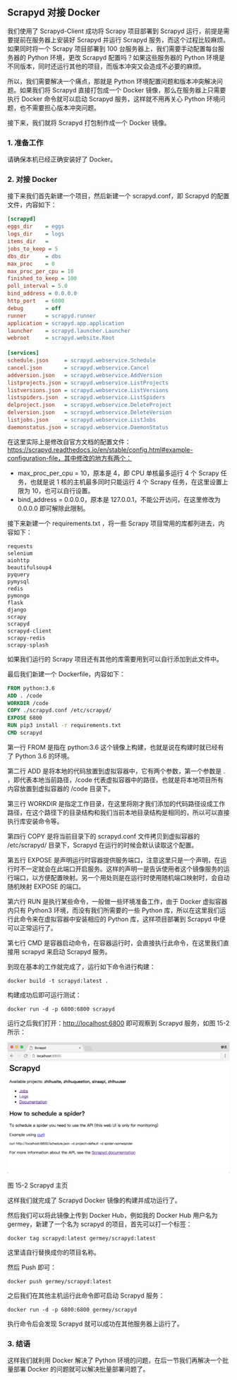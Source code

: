 ## Scrapyd 对接 Docker

我们使用了 Scrapyd-Client 成功将 Scrapy 项目部署到 Scrapyd 运行，前提是需要提前在服务器上安装好 Scrapyd 并运行 Scrapyd 服务，而这个过程比较麻烦。如果同时将一个 Scrapy 项目部署到
100 台服务器上，我们需要手动配置每台服务器的 Python 环境，更改 Scrapyd 配置吗？如果这些服务器的 Python 环境是不同版本，同时还运行其他的项目，而版本冲突又会造成不必要的麻烦。

所以，我们需要解决一个痛点，那就是 Python 环境配置问题和版本冲突解决问题。如果我们将 Scrapyd 直接打包成一个 Docker 镜像，那么在服务器上只需要执行 Docker 命令就可以启动 Scrapyd 服务，这样就不用再关心
Python 环境问题，也不需要担心版本冲突问题。

接下来，我们就将 Scrapyd 打包制作成一个 Docker 镜像。

### 1. 准备工作

请确保本机已经正确安装好了 Docker。

### 2. 对接 Docker

接下来我们首先新建一个项目，然后新建一个 scrapyd.conf，即 Scrapyd 的配置文件，内容如下：

```ini
[scrapyd]
eggs_dir    = eggs
logs_dir    = logs
items_dir   =
jobs_to_keep = 5
dbs_dir     = dbs
max_proc    = 0
max_proc_per_cpu = 10
finished_to_keep = 100
poll_interval = 5.0
bind_address = 0.0.0.0
http_port   = 6800
debug       = off
runner      = scrapyd.runner
application = scrapyd.app.application
launcher    = scrapyd.launcher.Launcher
webroot     = scrapyd.website.Root

[services]
schedule.json     = scrapyd.webservice.Schedule
cancel.json       = scrapyd.webservice.Cancel
addversion.json   = scrapyd.webservice.AddVersion
listprojects.json = scrapyd.webservice.ListProjects
listversions.json = scrapyd.webservice.ListVersions
listspiders.json  = scrapyd.webservice.ListSpiders
delproject.json   = scrapyd.webservice.DeleteProject
delversion.json   = scrapyd.webservice.DeleteVersion
listjobs.json     = scrapyd.webservice.ListJobs
daemonstatus.json = scrapyd.webservice.DaemonStatus
```

在这里实际上是修改自官方文档的配置文件：https://scrapyd.readthedocs.io/en/stable/config.html#example-configuration-file，其中修改的地方有两个：

* max_proc_per_cpu = 10，原本是 4，即 CPU 单核最多运行 4 个 Scrapy 任务，也就是说 1 核的主机最多同时只能运行 4 个 Scrapy 任务，在这里设置上限为 10，也可以自行设置。
* bind_address = 0.0.0.0，原本是 127.0.0.1，不能公开访问，在这里修改为 0.0.0.0 即可解除此限制。

接下来新建一个 requirements.txt ，将一些 Scrapy 项目常用的库都列进去，内容如下：

```
requests
selenium
aiohttp
beautifulsoup4
pyquery
pymysql
redis
pymongo
flask
django
scrapy
scrapyd
scrapyd-client
scrapy-redis
scrapy-splash
```

如果我们运行的 Scrapy 项目还有其他的库需要用到可以自行添加到此文件中。

最后我们新建一个 Dockerfile，内容如下：

```Dockerfile
FROM python:3.6
ADD . /code
WORKDIR /code
COPY ./scrapyd.conf /etc/scrapyd/
EXPOSE 6800
RUN pip3 install -r requirements.txt
CMD scrapyd
```

第一行 FROM 是指在 python:3.6 这个镜像上构建，也就是说在构建时就已经有了 Python 3.6 的环境。

第二行 ADD 是将本地的代码放置到虚拟容器中，它有两个参数，第一个参数是 . ，即代表本地当前路径，/code 代表虚拟容器中的路径，也就是将本地项目所有内容放置到虚拟容器的 /code 目录下。

第三行 WORKDIR 是指定工作目录，在这里将刚才我们添加的代码路径设成工作路径，在这个路径下的目录结构和我们当前本地目录结构是相同的，所以可以直接执行库安装命令等。

第四行 COPY 是将当前目录下的 scrapyd.conf 文件拷贝到虚拟容器的 /etc/scrapyd/ 目录下，Scrapyd 在运行的时候会默认读取这个配置。

第五行 EXPOSE 是声明运行时容器提供服务端口，注意这里只是一个声明，在运行时不一定就会在此端口开启服务。这样的声明一是告诉使用者这个镜像服务的运行端口，以方便配置映射。另一个用处则是在运行时使用随机端口映射时，会自动随机映射
EXPOSE 的端口。

第六行 RUN 是执行某些命令，一般做一些环境准备工作，由于 Docker 虚拟容器内只有 Python3 环境，而没有我们所需要的一些 Python 库，所以在这里我们运行此命令来在虚拟容器中安装相应的 Python 库，这样项目部署到
Scrapyd 中便可以正常运行了。

第七行 CMD 是容器启动命令，在容器运行时，会直接执行此命令，在这里我们直接用 scrapyd 来启动 Scrapyd 服务。

到现在基本的工作就完成了，运行如下命令进行构建：

```
docker build -t scrapyd:latest .
```

构建成功后即可运行测试：

```
docker run -d -p 6800:6800 scrapyd
```

运行之后我们打开：[http://localhost:6800](http://localhost:6800) 即可观察到 Scrapyd 服务，如图 15-2 所示：

![](assets/15-2.png)

图 15-2 Scrapyd 主页

这样我们就完成了 Scrapyd Docker 镜像的构建并成功运行了。

然后我们可以将此镜像上传到 Docker Hub，例如我的 Docker Hub 用户名为 germey，新建了一个名为 scrapyd 的项目，首先可以打一个标签：

```
docker tag scrapyd:latest germey/scrapyd:latest
```

这里请自行替换成你的项目名称。

然后 Push 即可：

```
docker push germey/scrapyd:latest
```

之后我们在其他主机运行此命令即可启动 Scrapyd 服务：

```
docker run -d -p 6800:6800 germey/scrapyd
```

执行命令后会发现 Scrapyd 就可以成功在其他服务器上运行了。

### 3. 结语

这样我们就利用 Docker 解决了 Python 环境的问题，在后一节我们再解决一个批量部署 Docker 的问题就可以解决批量部署问题了。
